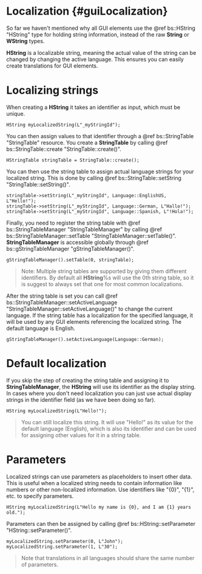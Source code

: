 Localization 						{#guiLocalization}
===============

So far we haven't mentioned why all GUI elements use the @ref bs::HString "HString" type for holding string information, instead of the raw **String** or **WString** types.

**HString** is a localizable string, meaning the actual value of the string can be changed by changing the active language. This ensures you can easily create translations for GUI elements.

# Localizing strings
When creating a **HString** it takes an identifier as input, which must be unique.

~~~~~~~~~~~~~{.cpp}
HString myLocalizedString(L"_myStringId");
~~~~~~~~~~~~~

You can then assign values to that identifier through a @ref bs::StringTable "StringTable" resource. You create a **StringTable** by calling @ref bs::StringTable::create "StringTable::create()".

~~~~~~~~~~~~~{.cpp}
HStringTable stringTable = StringTable::create();
~~~~~~~~~~~~~

You can then use the string table to assign actual language strings for your localized string. This is done by calling @ref bs::StringTable::setString "StringTable::setString()". 

~~~~~~~~~~~~~{.cpp}
stringTable->setString(L"_myStringId", Language::EnglishUS, L"Hello!");
stringTable->setString(L"_myStringId", Language::German, L"Hallo!");
stringTable->setString(L"_myStringId", Language::Spanish, L"!Hola!");
~~~~~~~~~~~~~

Finally, you need to register the string table with @ref bs::StringTableManager "StringTableManager" by calling @ref bs::StringTableManager::setTable "StringTableManager::setTable()". **StringTableManager** is accessible globally through @ref bs::gStringTableManager "gStringTableManager()".

~~~~~~~~~~~~~{.cpp}
gStringTableManager().setTable(0, stringTable);
~~~~~~~~~~~~~

> Note: Multiple string tables are supported by giving them different identifiers. By default all **HString**%s will use the 0th string table, so it is suggest to always set that one for most common localizations.

After the string table is set you can call @ref bs::StringTableManager::setActiveLanguage "StringTableManager::setActiveLanguage()" to change the current language. If the string table has a localization for the specified language, it will be used by any GUI elements referencing the localized string. The default language is English.

~~~~~~~~~~~~~{.cpp}
gStringTableManager().setActiveLanguage(Language::German);
~~~~~~~~~~~~~

# Default localization
If you skip the step of creating the string table and assigning it to **StringTableManager**, the **HString** will use its identifier as the display string. In cases where you don't need localization you can just use actual display strings in the identifier field (as we have been doing so far).

~~~~~~~~~~~~~{.cpp}
HString myLocalizedString(L"Hello!");
~~~~~~~~~~~~~

> You can still localize this string. It will use "Hello!" as its value for the default language (English), which is also its identifier and can be used for assigning other values for it in a string table.

# Parameters
Localized strings can use parameters as placeholders to insert other data. This is useful when a localized string needs to contain information like numbers or other non-localized information. Use identifiers like "{0}", "{1}", etc. to specify parameters.

~~~~~~~~~~~~~{.cpp}
HString myLocalizedString(L"Hello my name is {0}, and I am {1} years old.");
~~~~~~~~~~~~~

Parameters can then be assigned by calling @ref bs::HString::setParameter "HString::setParameter()".

~~~~~~~~~~~~~{.cpp}
myLocalizedString.setParameter(0, L"John");
myLocalizedString.setParameter(1, L"30");
~~~~~~~~~~~~~

> Note that translations in all languages should share the same number of parameters.
